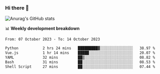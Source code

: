 ### Hi there 👋
![Anurag's GitHub stats](https://github-readme-stats.vercel.app/api?username=jami1024&show_icons=true&theme=radical)

📊 **Weekly development breakdown**
<!--START_SECTION:waka-->

```txt
From: 07 October 2023 - To: 14 October 2023

Python           2 hrs 24 mins   █████████▓░░░░░░░░░░░░░░░   38.97 %
Vue.js           1 hr 14 mins    █████░░░░░░░░░░░░░░░░░░░░   20.07 %
YAML             32 mins         ██▒░░░░░░░░░░░░░░░░░░░░░░   08.82 %
Bash             31 mins         ██░░░░░░░░░░░░░░░░░░░░░░░   08.53 %
Shell Script     27 mins         ██░░░░░░░░░░░░░░░░░░░░░░░   07.44 %
```

<!--END_SECTION:waka-->
<!--
**jami1024/jami1024** is a ✨ _special_ ✨ repository because its `README.md` (this file) appears on your GitHub profile.

Here are some ideas to get you started:

- 🔭 I’m currently working on ...
- 🌱 I’m currently learning ...
- 👯 I’m looking to collaborate on ...
- 🤔 I’m looking for help with ...
- 💬 Ask me about ...
- 📫 How to reach me: ...
- 😄 Pronouns: ...
- ⚡ Fun fact: ...
-->
